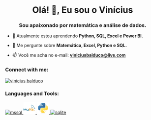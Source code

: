 <h1 align="center">Olá! 👋, Eu sou o Vinícius</h1>
<h3 align="center">Sou apaixonado por matemática e análise de dados.</h3>

- 🌱 Atualmente estou aprendendo **Python, SQL, Excel e Power BI.**

- 💬 Me pergunte sobre **Matemática, Excel, Python e SQL.**

- 📫 Você me acha no e-mail: **viniciusbalduco@live.com**

<h3 align="left">Connect with me:</h3>
<p align="left">
<a href="https://linkedin.com/in/vinícius balduco" target="blank"><img align="center" src="https://raw.githubusercontent.com/rahuldkjain/github-profile-readme-generator/master/src/images/icons/Social/linked-in-alt.svg" alt="vinícius balduco" height="30" width="40" /></a>
</p>

<h3 align="left">Languages and Tools:</h3>
<p align="left"> <a href="https://www.microsoft.com/en-us/sql-server" target="_blank" rel="noreferrer"> <img src="https://www.svgrepo.com/show/303229/microsoft-sql-server-logo.svg" alt="mssql" width="40" height="40"/> </a> <a href="https://www.mysql.com/" target="_blank" rel="noreferrer"> <img src="https://raw.githubusercontent.com/devicons/devicon/master/icons/mysql/mysql-original-wordmark.svg" alt="mysql" width="40" height="40"/> </a> <a href="https://www.python.org" target="_blank" rel="noreferrer"> <img src="https://raw.githubusercontent.com/devicons/devicon/master/icons/python/python-original.svg" alt="python" width="40" height="40"/> </a> <a href="https://www.sqlite.org/" target="_blank" rel="noreferrer"> <img src="https://www.vectorlogo.zone/logos/sqlite/sqlite-icon.svg" alt="sqlite" width="40" height="40"/> </a> </p>

